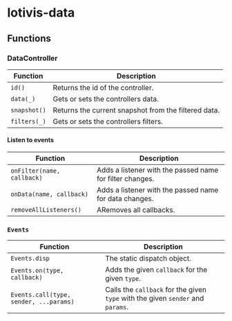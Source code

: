 # lotivis-data

## Functions

### DataController

|Function|Description|
|-|-|
|`id()`| Returns the id of the controller. |
|`data(_)`| Gets or sets the controllers data. |
|`snapshot()`| Returns the current snapshot from the filtered data. |
|`filters(_)`| Gets or sets the controllers filters. |

#### Listen to events

|Function|Description|
|-|-|
|`onFilter(name, callback)`| Adds a listener with the passed name for filter changes. |
|`onData(name, callback)`| Adds a listener with the passed name for data changes. |
|`removeAllListeners()`| ARemoves all callbacks. |

### `Events`

|Function|Description|
|-|-|
|`Events.disp`| The static dispatch object. |
|`Events.on(type, callback)`| Adds the given `callback` for the given `type`. |
|`Events.call(type, sender, ...params)`| Calls the `callback` for the given `type` with the given `sender` and `params`. |
